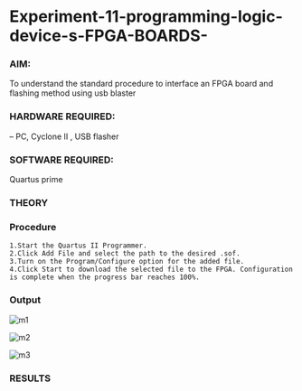 # Experiment-11-programming-logic-device-s-FPGA-BOARDS-
 ### AIM: 
To understand the standard procedure to interface an FPGA board and flashing method using usb blaster 
### HARDWARE REQUIRED:  
– PC, Cyclone II , USB flasher
### SOFTWARE REQUIRED:   
Quartus prime

### THEORY 

### Procedure 
```
1.Start the Quartus II Programmer.
2.Click Add File and select the path to the desired .sof.
3.Turn on the Program/Configure option for the added file.
4.Click Start to download the selected file to the FPGA. Configuration is complete when the progress bar reaches 100%.
``` 
### Output
![m1](https://user-images.githubusercontent.com/93427923/174053519-184e4b0f-9bbb-4757-8ed0-5959870f0e27.png)

![m2](https://user-images.githubusercontent.com/93427923/174053541-65990e13-e590-44e7-b39a-78e738b9a51d.png)

![m3](https://user-images.githubusercontent.com/93427923/174053557-7815db65-ecd7-463b-bc4b-66a15b8d92a1.png)

### RESULTS 
